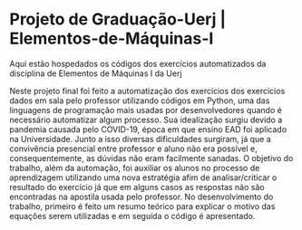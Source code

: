 # Projeto de Graduação-Uerj | Elementos-de-Máquinas-I
Aqui estão hospedados os códigos dos exercícios automatizados da disciplina de Elementos de Máquinas I da Uerj

Neste projeto final foi feito a automatização dos exercícios dos exercícios dados em sala pelo professor utilizando códigos em Python, uma das linguagens de programação mais usadas por desenvolvedores quando é necessário automatizar algum processo. Sua idealização surgiu devido a pandemia causada pelo COVID-19, época em que ensino EAD foi aplicado na Universidade. Junto a isso diversas dificuldades surgiram, já que a convivência presencial entre professor e aluno não era possível e, consequentemente, as dúvidas não eram facilmente sanadas. O objetivo do trabalho, além da automação, foi auxiliar os alunos no processo de aprendizagem utilizando uma nova estratégia afim de analisar/criticar o resultado do exercício já que em alguns casos as respostas não são encontradas na apostila usada pelo professor. No desenvolvimento do trabalho, primeiro é feito um resumo teórico para explicar o motivo das equações serem utilizadas e em seguida o código é apresentado.
